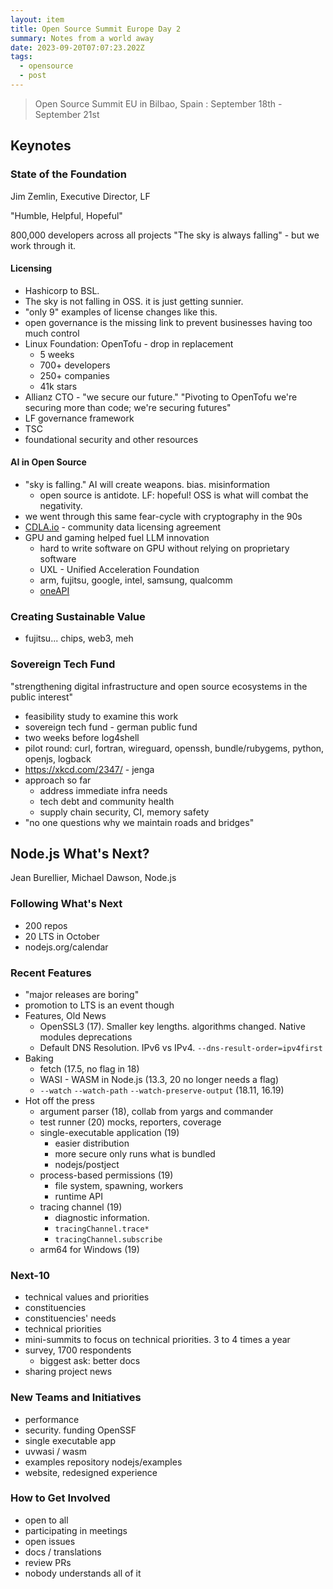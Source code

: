 ```yaml
---
layout: item
title: Open Source Summit Europe Day 2
summary: Notes from a world away
date: 2023-09-20T07:07:23.202Z
tags:
  - opensource
  - post
---
```

> Open Source Summit EU in Bilbao, Spain : September 18th - September 21st

## Keynotes

### State of the Foundation

Jim Zemlin, Executive Director, LF

"Humble, Helpful, Hopeful"

800,000 developers across all projects
"The sky is always falling" - but we work through it.

#### Licensing

- Hashicorp to BSL.
- The sky is not falling in OSS. it is just getting sunnier.
- "only 9" examples of license changes like this.
- open governance is the missing link to prevent businesses having too much control
- Linux Foundation: OpenTofu - drop in replacement
  - 5 weeks
  - 700+ developers
  - 250+ companies
  - 41k stars
- Allianz CTO - "we secure our future." "Pivoting to OpenTofu we're securing more than code; we're securing futures"
- LF governance framework
- TSC
- foundational security and other resources

#### AI in Open Source

- "sky is falling." AI will create weapons. bias. misinformation
  - open source is antidote. LF: hopeful! OSS is what will combat the negativity.
- we went through this same fear-cycle with cryptography in the 90s
- [CDLA.io](https://cdla.dev/) - community data licensing agreement
- GPU and gaming helped fuel LLM innovation
  - hard to write software on GPU without relying on proprietary software
  - UXL - Unified Acceleration Foundation
  - arm, fujitsu, google, intel, samsung, qualcomm
  - [oneAPI](https://www.oneapi.io/) 

### Creating Sustainable Value

- fujitsu... chips, web3, meh

### Sovereign Tech Fund

"strengthening digital infrastructure and open source ecosystems in the public interest"

- feasibility study to examine this work
- sovereign tech fund - german public fund
- two weeks before log4shell
- pilot round: curl, fortran, wireguard, openssh, bundle/rubygems, python, openjs, logback
- https://xkcd.com/2347/ - jenga
- approach so far
  - address immediate infra needs
  - tech debt and community health
  - supply chain security, CI, memory safety
- "no one questions why we maintain roads and bridges"


## Node.js What's Next?

Jean Burellier, Michael Dawson, Node.js

### Following What's Next

- 200 repos
- 20 LTS in October
- nodejs.org/calendar

### Recent Features

- "major releases are boring"
- promotion to LTS is an event though
- Features, Old News
  - OpenSSL3 (17). Smaller key lengths. algorithms changed. Native modules deprecations
  - Default DNS Resolution. IPv6 vs IPv4. `--dns-result-order=ipv4first` 
- Baking
  - fetch (17.5, no flag in 18)
  - WASI - WASM in Node.js (13.3, 20 no longer needs a flag)
  - `--watch` `--watch-path` `--watch-preserve-output` (18.11, 16.19)
- Hot off the press
  - argument parser (18), collab from yargs and commander
  - test runner (20) mocks, reporters, coverage
  - single-executable application (19)
    - easier distribution
    - more secure only runs what is bundled
    - nodejs/postject
  - process-based permissions (19)
    - file system, spawning, workers
    - runtime API
  - tracing channel (19)
    - diagnostic information.
    - `tracingChannel.trace*`
    - `tracingChannel.subscribe`
  - arm64 for Windows (19)

### Next-10

- technical values and priorities
- constituencies
- constituencies' needs
- technical priorities
- mini-summits to focus on technical priorities. 3 to 4 times a year
- survey, 1700 respondents
  - biggest ask: better docs
- sharing project news

### New Teams and Initiatives

- performance
- security. funding OpenSSF
- single executable app
- uvwasi / wasm
- examples repository nodejs/examples
- website, redesigned experience

### How to Get Involved

- open to all
- participating in meetings
- open issues
- docs / translations
- review PRs
- nobody understands all of it